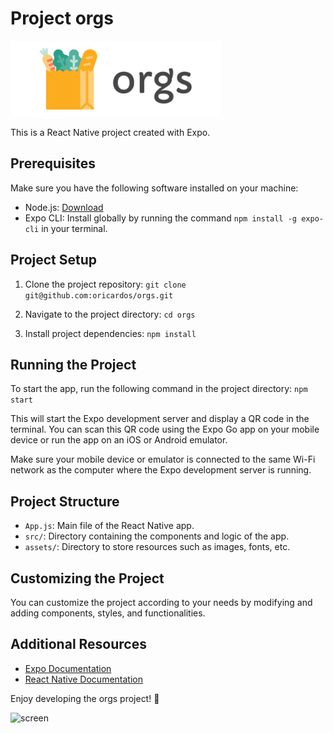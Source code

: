 
# Project orgs

 ![logo](https://github.com/oricardos/orgs/blob/master/assets/logo-doc.png) 

This is a React Native project created with Expo.

## Prerequisites

Make sure you have the following software installed on your machine:

- Node.js: [Download](https://nodejs.org)
- Expo CLI: Install globally by running the command `npm install -g expo-cli` in your terminal.

## Project Setup

1. Clone the project repository:
``` git clone git@github.com:oricardos/orgs.git ```

2. Navigate to the project directory:
``` cd orgs ```


3. Install project dependencies:
``` npm install ```


## Running the Project

To start the app, run the following command in the project directory:
``` npm start ```

This will start the Expo development server and display a QR code in the terminal. You can scan this QR code using the Expo Go app on your mobile device or run the app on an iOS or Android emulator.

Make sure your mobile device or emulator is connected to the same Wi-Fi network as the computer where the Expo development server is running.

## Project Structure

- `App.js`: Main file of the React Native app.
- `src/`: Directory containing the components and logic of the app.
- `assets/`: Directory to store resources such as images, fonts, etc.

## Customizing the Project

You can customize the project according to your needs by modifying and adding components, styles, and functionalities.

## Additional Resources

- [Expo Documentation](https://docs.expo.io)
- [React Native Documentation](https://reactnative.dev)

Enjoy developing the orgs project! 🧺


![screen](https://github.com/oricardos/orgs/blob/master/assets/screen.jpeg)
